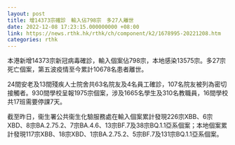 ```yaml
---
layout: post
title: 增14373宗確診　輸入佔798宗　多27人離世
date: 2022-12-08 17:23:15.000000000 +08:00
link: https://news.rthk.hk/rthk/ch/component/k2/1678995-20221208.htm
categories: rthk
---
```


本港新增14373宗新冠病毒確診，輸入個案佔798宗，本地感染13575宗。多27宗死亡個案，第五波疫情至今累計10678名患者離世。

24間安老及13間殘疾人士院舍共63名院友及4名員工確診，107名院友被列為密切接觸者。930間學校呈報1975宗個案，涉及1665名學生及310名教職員，16間學校共17班需要停課7天。

截至昨日，衞生署公共衞生化驗服務處在輸入個案累計發現226宗XBB、6宗XBD、8宗BA.2.75.2、7宗BA.4.6、13宗BF.7及38宗BQ.1.1亞系個案；本地個案累計發現117宗XBB、18宗XBD、1宗BA.2.75.2、5宗BF.7及131宗BQ.1.1亞系個案。
